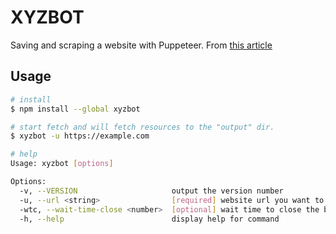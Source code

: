 # XYZBOT

Saving and scraping a website with Puppeteer. From [this article](https://fettblog.eu/scraping-with-puppeteer/)

## Usage

```bash
# install
$ npm install --global xyzbot

# start fetch and will fetch resources to the "output" dir.
$ xyzbot -u https://example.com

# help
Usage: xyzbot [options]

Options:
  -v, --VERSION                     output the version number
  -u, --url <string>                [required] website url you want to fetch
  -wtc, --wait-time-close <number>  [optional] wait time to close the browser when fetching, default 30s
  -h, --help                        display help for command
```
